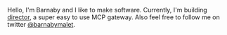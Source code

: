 Hello, I'm Barnaby and I like to make software. Currently, I'm building [director](https://github.com/director-run/director), a super easy to use MCP gateway. Also feel free to follow me on twitter [@barnabymalet](https://twitter.com/barnabymalet).
